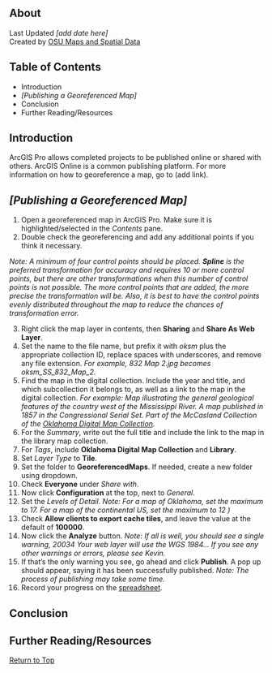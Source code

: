 ## About
Last Updated *[add date here]*   
Created by [OSU Maps and Spatial Data](https://info.library.okstate.edu/map-room)


## Table of Contents
- Introduction 
- *[Publishing a Georeferenced Map]*
- Conclusion
- Further Reading/Resources

## Introduction
ArcGIS Pro allows completed projects to be published online or shared with others. ArcGIS Online is a common publishing platform. For more information on how to georeference a map, go to (add link).

## *[Publishing a Georeferenced Map]*
1. Open a georeferenced map in ArcGIS Pro. Make sure it is highlighted/selected in the *Contents* pane.
2. Double check the georeferencing and add any additional points if you think it necessary.

*Note: A minimum of four control points should be placed. **Spline** is the preferred transformation for accuracy and requires 10 or more control points, but there are other transformations when this number of control points is not possible. The more control points that are added, the more precise the transformation will be. Also, it is best to have the control points evenly distributed throughout the map to reduce the chances of transformation error.*

3. Right click the map layer in contents, then **Sharing** and **Share As Web Layer**.
4. Set the name to the file name, but prefix it with *oksm* plus the appropriate collection ID, replace spaces with underscores, and remove any file extension. 
*For example, 832 Map 2.jpg becomes oksm_SS_832_Map_2.*
5. Find the map in the digital collection. Include the year and title, and which subcollection it belongs to, as well as a link to the map in the digital collection.
*For example:
Map illustrating the general geological features of the country west of the Mississippi River. A map published in 1857 in the Congressional Serial Set. Part of the McCasland Collection of the [Oklahoma Digital Map Collection](https://dc.library.okstate.edu/digital/collection/OKMaps/id/8905/rec/1).*
6. For the *Summary*, write out the full title and include the link to the map in the library map collection.
7. For *Tags*, include **Oklahoma Digital Map Collection** and **Library**.
8. Set *Layer Type* to **Tile**.
9. Set the folder to **GeoreferencedMaps**. If needed, create a new folder using dropdown.
10. Check **Everyone** under *Share with*.
11. Now click **Configuration** at the top, next to *General*.
12. Set the *Levels of Detail*. 
*Note: For a map of Oklahoma, set the maximum to 17. For a map of the continental US, set the maximum to 12 )*
13. Check **Allow clients to export cache tiles**, and leave the value at the default of **100000**.
14. Now click the **Analyze** button.
*Note: If all is well, you should see a single warning, 20034 Your web layer will use the WGS 1984…
If you see any other warnings or errors, please see Kevin.*
15. If that’s the only warning you see, go ahead and click **Publish**. A pop up should appear, saying it has been successfully published. 
*Note: The process of publishing may take some time.*
16. Record your progress on the [spreadsheet](https://docs.google.com/spreadsheets/d/11AVFGlfQdQSNu6PRN98cSw4xKW1NvMasxrXGEZOBSko/edit?usp=sharing).

## Conclusion

## Further Reading/Resources


[Return to Top](#about)
